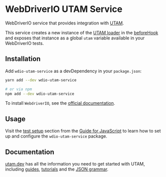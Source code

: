 # WebDriverIO UTAM Service

WebDriverIO service that provides integration with [UTAM][utam-dev].

This service creates a new instance of the [UTAM loader][npm-utam-loader-pkg] in the [beforeHook][wdio-beforehook] and
exposes that instance as a global `utam` variable available in your WebDriverIO tests.

## Installation

Add `wdio-utam-service` as a devDependency in your `package.json`:

```sh
yarn add --dev wdio-utam-service

# or via npm
npm add --dev wdio-utam-service
```

To install `WebdriverIO`, see the [official documentation](https://webdriver.io/docs/gettingstarted).

## Usage

Visit the [test setup][doc-test-setup] section from the [Guide for JavaScript][doc-js-guide] to learn how to set up and configure
the `wdio-utam-service` package.

## Documentation

[utam.dev][utam-dev] has all the information you need to get started with UTAM, including [guides][doc-guides],
[tutorials][doc-tutorials] and the [JSON grammar][doc-grammar].

[npm-utam-loader-pkg]: https://www.npmjs.com/package/@utam/loader
[wdio-beforehook]: https://webdriver.io/docs/options/#beforehook
[doc-test-setup]: https://utam.dev/guide/js-guide#test-setup
[doc-js-guide]: https://utam.dev/guide/js-guide
[doc-guides]: https://utam.dev/guide/introduction
[doc-tutorials]: https://utam.dev/tutorial/introduction
[doc-grammar]: https://utam.dev/grammar/spec
[utam-dev]: https://utam.dev
